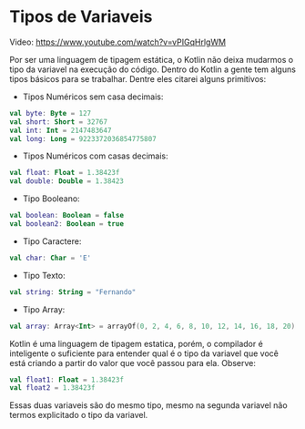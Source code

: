 # Tipos de Variaveis

Video: https://www.youtube.com/watch?v=vPIGqHrlgWM

Por ser uma linguagem de tipagem estática, o Kotlin não deixa mudarmos o tipo da variavel na execução do código. Dentro do Kotlin a gente tem alguns tipos básicos para se trabalhar. Dentre eles citarei alguns primitivos:

- Tipos Numéricos sem casa decimais:

```kotlin
val byte: Byte = 127
val short: Short = 32767
val int: Int = 2147483647
val long: Long = 9223372036854775807
```

- Tipos Numéricos com casas decimais:

```kotlin
val float: Float = 1.38423f
val double: Double = 1.38423
```

- Tipo Booleano:

```kotlin
val boolean: Boolean = false
val boolean2: Boolean = true
```

- Tipo Caractere:

```kotlin
val char: Char = 'E'
```

- Tipo Texto:

```kotlin
val string: String = "Fernando"
```

- Tipo Array:

```kotlin
val array: Array<Int> = arrayOf(0, 2, 4, 6, 8, 10, 12, 14, 16, 18, 20)
```

Kotlin é uma linguagem de tipagem estatica, porém, o compilador é inteligente o suficiente para entender qual é o tipo
da variavel que você está criando a partir do valor que você passou para ela. Observe:

```kotlin
val float1: Float = 1.38423f
val float2 = 1.38423f
```

Essas duas variaveis são do mesmo tipo, mesmo na segunda variavel não termos explicitado o tipo da variavel. 